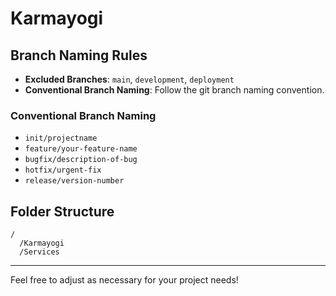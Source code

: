 # Karmayogi

## Branch Naming Rules

- **Excluded Branches**: `main`, `development`, `deployment`
- **Conventional Branch Naming**: Follow the git branch naming convention.


### Conventional Branch Naming

- `init/projectname`
- `feature/your-feature-name`
- `bugfix/description-of-bug`
- `hotfix/urgent-fix`
- `release/version-number`


## Folder Structure

```
/
  /Karmayogi
  /Services
```

---

Feel free to adjust as necessary for your project needs!